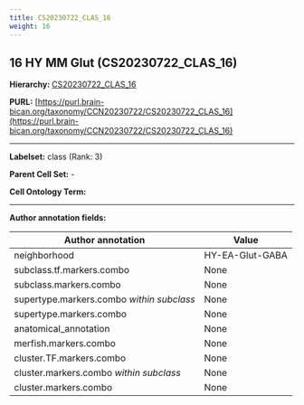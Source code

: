 ```yaml
---
title: CS20230722_CLAS_16
weight: 16
---
```

## 16 HY MM Glut (CS20230722_CLAS_16)
<b>Hierarchy: </b>
[CS20230722_CLAS_16](../CS20230722_CLAS_16)

**PURL:** [https://purl.brain-bican.org/taxonomy/CCN20230722/CS20230722_CLAS_16](https://purl.brain-bican.org/taxonomy/CCN20230722/CS20230722_CLAS_16)

---


**Labelset:** class (Rank: 3)

**Parent Cell Set:** -



**Cell Ontology Term:** 

[MARKER GENES.]: #


---

[TRANSFERRED ANNOTATIONS.]: #


[AUTHOR ANNOTATION FIELDS.]: #


**Author annotation fields:**

| Author annotation | Value |
|-------------------|-------|
|neighborhood|HY-EA-Glut-GABA|
|subclass.tf.markers.combo|None|
|subclass.markers.combo|None|
|supertype.markers.combo _within subclass_|None|
|supertype.markers.combo|None|
|anatomical_annotation|None|
|merfish.markers.combo|None|
|cluster.TF.markers.combo|None|
|cluster.markers.combo _within subclass_|None|
|cluster.markers.combo|None|

